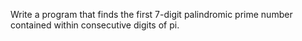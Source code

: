 Write a program that finds the first 7-digit palindromic prime number contained within consecutive digits of pi.